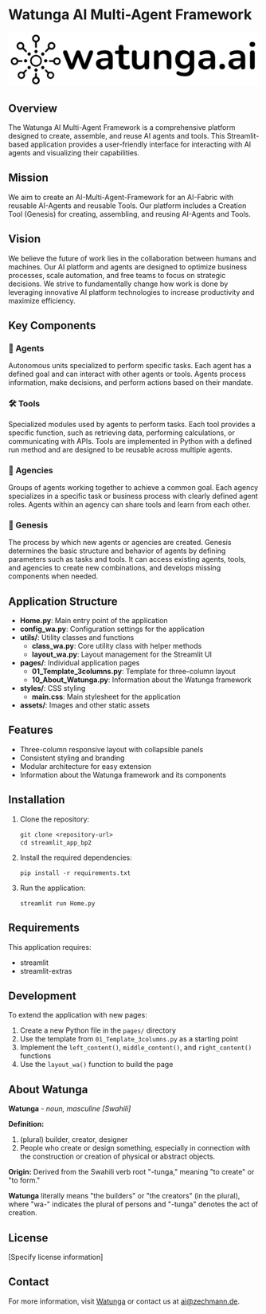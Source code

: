 # Watunga AI Multi-Agent Framework

![Watunga Logo](assets/logo_text.png)

## Overview

The Watunga AI Multi-Agent Framework is a comprehensive platform designed to create, assemble, and reuse AI agents and tools. This Streamlit-based application provides a user-friendly interface for interacting with AI agents and visualizing their capabilities.

## Mission

We aim to create an AI-Multi-Agent-Framework for an AI-Fabric with reusable AI-Agents and reusable Tools. Our platform includes a Creation Tool (Genesis) for creating, assembling, and reusing AI-Agents and Tools.

## Vision

We believe the future of work lies in the collaboration between humans and machines. Our AI platform and agents are designed to optimize business processes, scale automation, and free teams to focus on strategic decisions. We strive to fundamentally change how work is done by leveraging innovative AI platform technologies to increase productivity and maximize efficiency.

## Key Components

### 🤖 Agents

Autonomous units specialized to perform specific tasks. Each agent has a defined goal and can interact with other agents or tools. Agents process information, make decisions, and perform actions based on their mandate.

### 🛠️ Tools

Specialized modules used by agents to perform tasks. Each tool provides a specific function, such as retrieving data, performing calculations, or communicating with APIs. Tools are implemented in Python with a defined run method and are designed to be reusable across multiple agents.

### 🔅 Agencies

Groups of agents working together to achieve a common goal. Each agency specializes in a specific task or business process with clearly defined agent roles. Agents within an agency can share tools and learn from each other.

### 🌱 Genesis

The process by which new agents or agencies are created. Genesis determines the basic structure and behavior of agents by defining parameters such as tasks and tools. It can access existing agents, tools, and agencies to create new combinations, and develops missing components when needed.

## Application Structure

- **Home.py**: Main entry point of the application
- **config_wa.py**: Configuration settings for the application
- **utils/**: Utility classes and functions
  - **class_wa.py**: Core utility class with helper methods
  - **layout_wa.py**: Layout management for the Streamlit UI
- **pages/**: Individual application pages
  - **01_Template_3columns.py**: Template for three-column layout
  - **10_About_Watunga.py**: Information about the Watunga framework
- **styles/**: CSS styling
  - **main.css**: Main stylesheet for the application
- **assets/**: Images and other static assets

## Features

- Three-column responsive layout with collapsible panels
- Consistent styling and branding
- Modular architecture for easy extension
- Information about the Watunga framework and its components

## Installation

1. Clone the repository:
   ```
   git clone <repository-url>
   cd streamlit_app_bp2
   ```

2. Install the required dependencies:
   ```
   pip install -r requirements.txt
   ```

3. Run the application:
   ```
   streamlit run Home.py
   ```

## Requirements

This application requires:
- streamlit
- streamlit-extras

## Development

To extend the application with new pages:
1. Create a new Python file in the `pages/` directory
2. Use the template from `01_Template_3columns.py` as a starting point
3. Implement the `left_content()`, `middle_content()`, and `right_content()` functions
4. Use the `layout_wa()` function to build the page

## About Watunga

**Watunga** - *noun, masculine [Swahili]*

**Definition:**
1. (plural) builder, creator, designer
2. People who create or design something, especially in connection with the construction or creation of physical or abstract objects.

**Origin:** Derived from the Swahili verb root "-tunga," meaning "to create" or "to form."

**Watunga** literally means "the builders" or "the creators" (in the plural), where "wa-" indicates the plural of persons and "-tunga" denotes the act of creation.

## License

[Specify license information]

## Contact

For more information, visit [Watunga](https://www.watunga.com/) or contact us at [ai@zechmann.de](mailto:ai@zechmann.de).